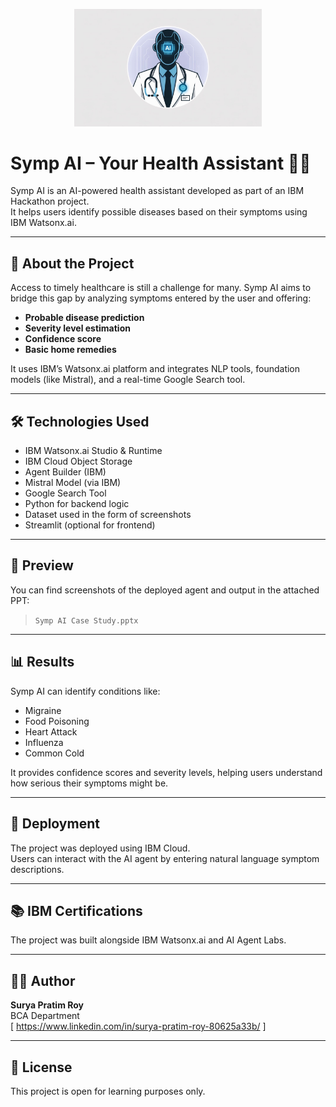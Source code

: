 <p align="center">
  <img src="https://raw.githubusercontent.com/suryapratimroy/Symp-ai-/refs/heads/main/create-a-professional-animated-style-log_nEaEotUVR3KIRJihXBxkQg_HJHuq9WfR6mY_Sn0xbM4Pg.jpeg" width="300"/>
</p>

# Symp AI – Your Health Assistant 🤖💊

Symp AI is an AI-powered health assistant developed as part of an IBM Hackathon project.  
It helps users identify possible diseases based on their symptoms using IBM Watsonx.ai.

---

## 🧠 About the Project

Access to timely healthcare is still a challenge for many. Symp AI aims to bridge this gap by analyzing symptoms entered by the user and offering:

- **Probable disease prediction**
- **Severity level estimation**
- **Confidence score**
- **Basic home remedies**

It uses IBM’s Watsonx.ai platform and integrates NLP tools, foundation models (like Mistral), and a real-time Google Search tool.

---

## 🛠️ Technologies Used

- IBM Watsonx.ai Studio & Runtime  
- IBM Cloud Object Storage  
- Agent Builder (IBM)  
- Mistral Model (via IBM)  
- Google Search Tool  
- Python for backend logic  
- Dataset used in the form of screenshots  
- Streamlit (optional for frontend)

---

## 📸 Preview

You can find screenshots of the deployed agent and output in the attached PPT:
> `Symp AI Case Study.pptx`

---

## 📊 Results

Symp AI can identify conditions like:
- Migraine
- Food Poisoning
- Heart Attack
- Influenza
- Common Cold

It provides confidence scores and severity levels, helping users understand how serious their symptoms might be.

---

## 🚀 Deployment

The project was deployed using IBM Cloud.  
Users can interact with the AI agent by entering natural language symptom descriptions.

---

## 📚 IBM Certifications

The project was built alongside IBM Watsonx.ai and AI Agent Labs.

---

## 👨‍💻 Author

**Surya Pratim Roy**  
BCA Department  
[ https://www.linkedin.com/in/surya-pratim-roy-80625a33b/ ]

---

## 📄 License

This project is open for learning purposes only.

